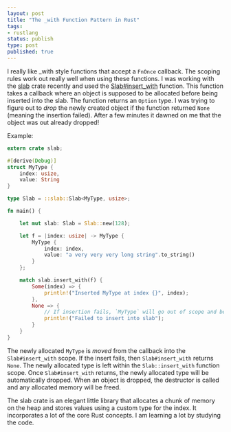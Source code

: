 ```yaml
---
layout: post
title: "The _with Function Pattern in Rust"
tags:
- rustlang
status: publish
type: post
published: true
---
```


I really like \_with style functions that accept a `FnOnce` callback. The scoping rules work out really well when using these functions. I was working with the [slab][slab] crate recently and used the [Slab#insert_with][Slab#insert_with] function. This function takes a callback where an object is supposed to be allocated before being inserted into the slab. The function returns an `Option` type. I was trying to figure out to _drop_ the newly created object if the function returned `None` (meaning the insertion failed). After a few minutes it dawned on me that the object was out already dropped!

Example:

```rust
extern crate slab;

#[derive(Debug)]
struct MyType {
    index: usize,
    value: String
}

type Slab = ::slab::Slab<MyType, usize>;

fn main() {

    let mut slab: Slab = Slab::new(128);

    let f = |index: usize| -> MyType {
        MyType {
            index: index,
            value: "a very very very long string".to_string()
        }
    };

    match slab.insert_with(f) {
        Some(index) => {
            println!("Inserted MyType at index {}", index);
        },
        None => {
            // If insertion fails, `MyType` will go out of scope and be dropped/freed.
            println!("Failed to insert into slab");
        }
    }
}
```

The newly allocated `MyType` is _moved_ from the callback into the `Slab#insert_with` scope. If the insert fails, then `Slab#insert_with` returns `None`. The newly allocated type is left within the `Slab::insert_with` function scope. Once `Slab#insert_with` returns, the newly allocated type will be automatically dropped. When an object is dropped, the destructor is called and any allocated memory will be freed.

The slab crate is an elegant little library that allocates a chunk of memory on the heap and stores values using a custom type for the index. It incorporates a lot of the core Rust concepts. I am learning a lot by studying the code.

[slab]: https://github.com/carllerche/slab
[Slab#insert_with]: https://github.com/carllerche/slab/blob/master/src/lib.rs#L142
